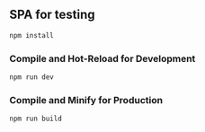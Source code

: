 ## SPA for testing

```sh
npm install
```

### Compile and Hot-Reload for Development

```sh
npm run dev
```

### Compile and Minify for Production

```sh
npm run build
```
